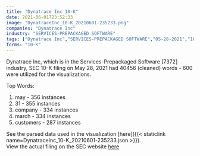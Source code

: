 ```yaml
---
title: "Dynatrace Inc 10-K"
date: 2021-06-01T23:52:33
image: "DynatraceInc_10-K_20210601-235233.png"
companies: "Dynatrace Inc"
industry: "SERVICES-PREPACKAGED SOFTWARE"
tags: ["Dynatrace Inc","SERVICES-PREPACKAGED SOFTWARE","05-28-2021","10-K"]
forms: "10-K"
---
```

Dynatrace Inc, which is in the Services-Prepackaged Software [7372] industry, SEC 10-K filing on May 28, 2021 had 40456 (cleaned) words - 600 were utilized for the visualizations.

Top Words:
1. may - 356 instances
2. 31 - 355 instances
3. company - 334 instances
4. march - 334 instances
5. customers - 287 instances


See the parsed data used in the visualization [here]({{< staticlink name=DynatraceInc_10-K_20210601-235233.json >}}).  
View the actual filing on the SEC website [here](https://www.sec.gov/Archives/edgar/data/1773383/0001773383-21-000054.txt)